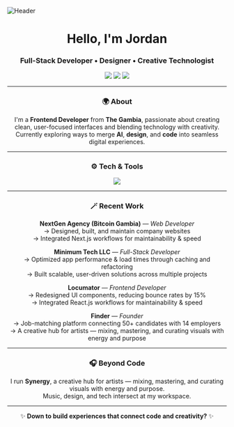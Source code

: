 ![Header](https://www.digitaladlectio.com/wp-content/uploads/2020/04/New-PNC-Animated-Banners.gif)

<h1 align="center">Hello, I'm Jordan</h1>
<h3 align="center">Full-Stack Developer • Designer • Creative Technologist</h3>

<p align="center">
  <a href="https://linkedin.com/in/jordanbernard007" target="_blank"><img src="https://img.shields.io/badge/LinkedIn-0077B5?style=flat&logo=linkedin&logoColor=white" /></a>
  <a href="https://github.com/Jedii007" target="_blank"><img src="https://img.shields.io/badge/GitHub-181717?style=flat&logo=github&logoColor=white" /></a>
  <a href="mailto:s.jordan.bernard@gmail.com"><img src="https://img.shields.io/badge/Email-D14836?style=flat&logo=gmail&logoColor=white" /></a>
</p>

---

<div align="center">

### 🌍 About  
I'm a **Frontend Developer** from **The Gambia**, passionate about creating clean, user-focused interfaces and blending technology with creativity.  
Currently exploring ways to merge **AI**, **design**, and **code** into seamless digital experiences.

---

### ⚙️ Tech & Tools  
<img src="https://skillicons.dev/icons?i=react,nextjs,typescript,tailwind,js,html,css,python,figma,git,vite,postman" />

---

### 🪄 Recent Work  

**NextGen Agency (Bitcoin Gambia)** — *Web Developer*  
→ Designed, built, and maintain company websites  
→ Integrated Next.js workflows for maintainability & speed  

**Minimum Tech LLC** — *Full-Stack Developer*  
→ Optimized app performance & load times through caching and refactoring  
→ Built scalable, user-driven solutions across multiple projects  

**Locumator** — *Frontend Developer*  
→ Redesigned UI components, reducing bounce rates by 15%  
→ Integrated React.js workflows for maintainability & speed  

**Finder** — *Founder*  
→ Job-matching platform connecting 50+ candidates with 14 employers  
→ A creative hub for artists — mixing, mastering, and curating visuals with energy and purpose  

---

### 🎧 Beyond Code  
I run **Synergy**, a creative hub for artists — mixing, mastering, and curating visuals with energy and purpose.  
Music, design, and tech intersect at my workspace.  

---

✨ **Down to build experiences that connect code and creativity?** ✨  

</div>
